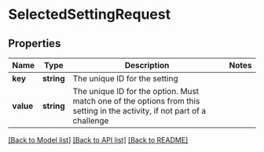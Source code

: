 # SelectedSettingRequest

## Properties
Name | Type | Description | Notes
------------ | ------------- | ------------- | -------------
**key** | **string** | The unique ID for the setting | 
**value** | **string** | The unique ID for the option. Must match one of the options from this setting in the activity, if not part of a challenge | 

[[Back to Model list]](../README.md#documentation-for-models) [[Back to API list]](../README.md#documentation-for-api-endpoints) [[Back to README]](../README.md)


